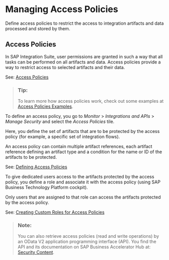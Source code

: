 <!-- loio318d107538644d1483c49eb97542b8da -->

# Managing Access Policies

Define access policies to restrict the access to integration artifacts and data processed and stored by them.



<a name="loio318d107538644d1483c49eb97542b8da__AccessPolicies_Intro"/>

## Access Policies

In SAP Integration Suite, user permissions are granted in such a way that all tasks can be performed on all artifacts and data. Access policies provide a way to restrict access to selected artifacts and their data.

See: [Access Policies](access-policies-e0009f3.md)

> ### Tip:  
> To learn more how access policies work, check out some examples at [Access Policies Examples](access-policies-examples-f1dc1a7.md).



To define an access policy, you go to *Monitor* \> *Integrations and APIs* \> *Manage Security* and select the *Access Policies* tile.

Here, you define the set of artifacts that are to be protected by the access policy \(for example, a specific set of integration flows\).

An access policy can contain multiple artifact references, each artifact reference defining an artifact type and a condition for the name or ID of the artifacts to be protected.

See: [Defining Access Policies](defining-access-policies-b0d7950.md)

To give dedicated users access to the artifacts protected by the access policy, you define a role and associate it with the access policy \(using SAP Business Technology Platform cockpit\).

Only users that are assigned to that role can access the artifacts protected by the access policy.

See: [Creating Custom Roles for Access Policies](creating-custom-roles-for-access-policies-7db3c87.md)

> ### Note:  
> You can also retrieve access policies \(read and write operations\) by an OData V2 application programming interface \(API\). You find the API and its documentation on SAP Business Accelerator Hub at: [Security Content](http://help.sap.com/disclaimer?site=https%3A%2F%2Fapi.sap.com%2Fapi%2FSecurityContent%2Fresource).

